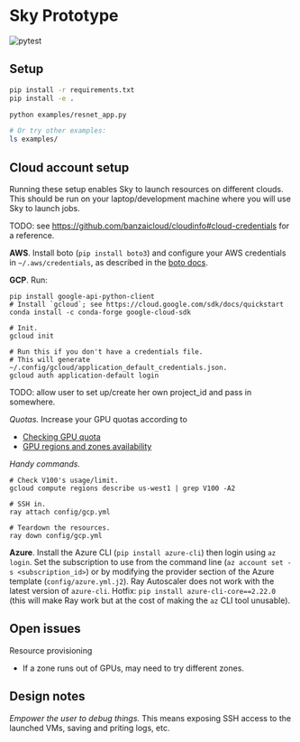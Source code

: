 # Sky Prototype

![pytest](https://github.com/concretevitamin/sky-experiments/actions/workflows/pytest.yml/badge.svg)

## Setup

```bash
pip install -r requirements.txt
pip install -e .

python examples/resnet_app.py

# Or try other examples:
ls examples/
```

## Cloud account setup
Running these setup enables Sky to launch resources on different clouds.
This should be run on your laptop/development machine where you will use Sky to launch jobs.

TODO: see https://github.com/banzaicloud/cloudinfo#cloud-credentials for a reference.

**AWS**. Install boto (`pip install boto3`) and configure your AWS credentials in `~/.aws/credentials`, as described in the [boto docs](https://boto3.amazonaws.com/v1/documentation/api/latest/guide/configuration.html).

**GCP**. Run:
```
pip install google-api-python-client
# Install `gcloud`; see https://cloud.google.com/sdk/docs/quickstart
conda install -c conda-forge google-cloud-sdk

# Init.
gcloud init

# Run this if you don't have a credentials file.
# This will generate ~/.config/gcloud/application_default_credentials.json.
gcloud auth application-default login
```
TODO: allow user to set up/create her own project_id and pass in somewhere.

*Quotas.* Increase your GPU quotas according to
* [Checking GPU quota](https://cloud.google.com/compute/docs/gpus/create-vm-with-gpus#check-quota)
* [GPU regions and zones availability](https://cloud.google.com/compute/docs/gpus/gpu-regions-zones)

*Handy commands.*
```
# Check V100's usage/limit.
gcloud compute regions describe us-west1 | grep V100 -A2

# SSH in.
ray attach config/gcp.yml

# Teardown the resources.
ray down config/gcp.yml
```

**Azure**. Install the Azure CLI (`pip install azure-cli`) then login using `az login`. Set the subscription to use from the command line (`az account set -s <subscription_id>`) or by modifying the provider section of the Azure template (`config/azure.yml.j2`). Ray Autoscaler does not work with the latest version of `azure-cli`. Hotfix: `pip install azure-cli-core==2.22.0` (this will make Ray work but at the cost of making the `az` CLI tool unusable).

## Open issues

Resource provisioning
* If a zone runs out of GPUs, may need to try different zones.

## Design notes

*Empower the user to debug things.*  This means exposing SSH access to the launched VMs, saving and priting logs, etc.
